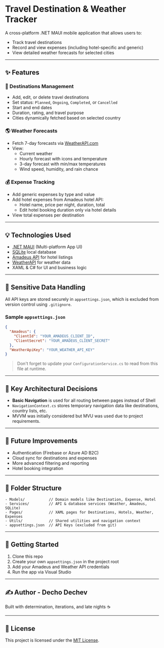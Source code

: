 # Travel Destination & Weather Tracker

A cross-platform .NET MAUI mobile application that allows users to:

- Track travel destinations
- Record and view expenses (including hotel-specific and generic)
- View detailed weather forecasts for selected cities

---

## ✨ Features

### 📍 Destinations Management

- Add, edit, or delete travel destinations
- Set status: `Planned`, `Ongoing`, `Completed`, or `Cancelled`
- Start and end dates
- Duration, rating, and travel purpose
- Cities dynamically fetched based on selected country

### 🌎 Weather Forecasts

- Fetch 7-day forecasts via [WeatherAPI.com](https://www.weatherapi.com/)
- View:
  - Current weather
  - Hourly forecast with icons and temperature
  - 3-day forecast with min/max temperatures
  - Wind speed, humidity, and rain chance

### 💰 Expense Tracking

- Add generic expenses by type and value
- Add hotel expenses from Amadeus hotel API:
  - Hotel name, price per night, duration, total
  - Edit hotel booking duration only via hotel details
- View total expenses per destination

---

## 💡 Technologies Used

- [.NET MAUI](https://learn.microsoft.com/en-us/dotnet/maui/) (Multi-platform App UI)
- [SQLite](https://learn.microsoft.com/en-us/dotnet/standard/data/sqlite/) local database
- [Amadeus API](https://developers.amadeus.com/) for hotel listings
- [WeatherAPI](https://www.weatherapi.com/) for weather data
- XAML & C# for UI and business logic

---

## 🚫 Sensitive Data Handling

All API keys are stored securely in `appsettings.json`, which is excluded from version control using `.gitignore`.

### Sample `appsettings.json`

```json
{
  "Amadeus": {
    "ClientId": "YOUR_AMADEUS_CLIENT_ID",
    "ClientSecret": "YOUR_AMADEUS_CLIENT_SECRET"
  },
  "WeatherApiKey": "YOUR_WEATHER_API_KEY"
}
```

> Don't forget to update your `ConfigurationService.cs` to read from this file at runtime.

---

## 💪 Key Architectural Decisions

- **Basic Navigation** is used for all routing between pages instead of Shell
- `NavigationContext.cs` stores temporary navigation data like destinations, country lists, etc.
- MVVM was initially considered but MVU was used due to project requirements.

---

## 📓 Future Improvements

- Authentication (Firebase or Azure AD B2C)
- Cloud sync for destinations and expenses
- More advanced filtering and reporting
- Hotel booking integration

---

## 📁 Folder Structure

```
- Models/           // Domain models like Destination, Expense, Hotel
- Services/         // API & database services (Weather, Amadeus, SQLite)
- Pages/            // XAML pages for Destinations, Hotels, Weather, Expenses
- Utils/            // Shared utilities and navigation context
- appsettings.json  // API Keys (excluded from git)
```

---

## 🚀 Getting Started

1. Clone this repo
2. Create your own `appsettings.json` in the project root
3. Add your Amadeus and Weather API credentials
4. Run the app via Visual Studio

---

## ✍️ Author - Decho Dechev

Built with determination, iterations, and late nights ☕️

---

## 📝 License

This project is licensed under the [MIT License](LICENSE).

